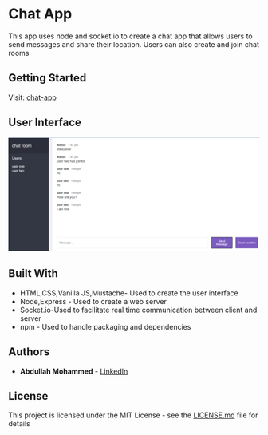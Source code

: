 # Chat App

This app uses node and socket.io to create a chat app that allows users
to send messages and share their location. Users can also create and join chat rooms 

## Getting Started

Visit: [chat-app](https://abdullah-ansar-chat-app.herokuapp.com)

## User Interface
![Home Page](/docs/chat.png)


## Built With

- HTML,CSS,Vanilla JS,Mustache- Used to create the user interface
- Node,Express - Used to create a web server
- Socket.io-Used to facilitate real time communication between client and server
- npm - Used to handle packaging and dependencies

## Authors

- **Abdullah Mohammed** - [LinkedIn](https://www.linkedin.com/in/abdullah-mohammed-456290195/)

## License

This project is licensed under the MIT License - see the [LICENSE.md](LICENSE.md) file for details